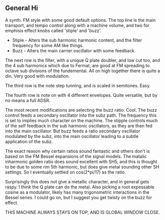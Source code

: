 ## General Hi

A synth. FM style with some good default options. The top line is the main transport, and tempo control along with a machine
volume, and two for emphisis effect knobs called 'stiple' and 'buzz'.

  * Stiple - Alters the sub harmonic harmonic content, and the filter frequency for some AM like things.
  * Buzz - Alters the main carrier oscillator with some feedback.
  
The next row is the filter, with a unique Q plate doubler, and low cut too, and the 4 sub harmonics which due to Fermat, are
good at FM spreading to octave sub divisions of the fundemental. All on high together there is quite a din. Very good with
modulation.

The third row is the note step tunning, and is scaled in semitones. Easy.

The fourth row is note on with 4 different envelopes. Quite versatile, but by no means a full ADSR.

The most recent modifications are selecting the buzz ratio. Cool. The buzz control feeds a secondary oscillator into the subz
path. The frequency this is set to implies much character on the machine. The stipple controls much of the self feedback
in the sub harmonic oscillators, as they are then fed into the main oscillator. But buzz feeds a ratio secondary oscillator
modulated by the subz, into the main oscillator leading to a subtle application of the subz.

The exact reason why certain ratios sound fantastic and others don't is based on the FM Bessel expansions of the signal
models. The matalic inharmonic golden ratio does sound excellent with SH5, and this is thought to be due to some rim
5th harmonic, but does give metal sounding other SH settings. So I eventually settled on cos(2*pi/17) as the ratio.

Surprisingly this does not give a metallic character, and in general gets raspy. I think the Q plate can do the metal. Also
picking a root expessable cosine as a modulator, likely has many trigonometric interactions in the Bessel series. I could
go on, but I suggest you get twisty on the buzz for effect. 

THIS MACHINE ALWAYS STAYS ON TOP, AND IS GLOBAL WINDOW CLOSE.